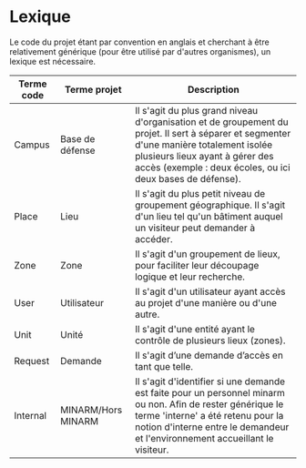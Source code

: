 # Lexique

Le code du projet étant par convention en anglais et cherchant à être relativement générique (pour être utilisé par d'autres organismes), un lexique est nécessaire.

| Terme code | Terme projet | Description |
|------------|--------------|-------------|
| Campus | Base de défense | Il s'agit du plus grand niveau d'organisation et de groupement du projet. Il sert à séparer et segmenter d'une manière totalement isolée plusieurs lieux ayant à gérer des accès (exemple : deux écoles, ou ici deux bases de défense). |
| Place | Lieu | Il s'agit du plus petit niveau de groupement géographique. Il s'agit d'un lieu tel qu'un bâtiment auquel un visiteur peut demander à accéder. |
| Zone | Zone | Il s'agit d'un groupement de lieux, pour faciliter leur découpage logique et leur recherche.|
| User | Utilisateur | Il s'agit d'un utilisateur ayant accès au projet d'une manière ou d'une autre. |
| Unit | Unité | Il s'agit d'une entité ayant le contrôle de plusieurs lieux (zones). |
| Request | Demande | Il s'agit d’une demande d’accès en tant que telle. |
| Internal | MINARM/Hors MINARM | Il s'agit d'identifier si une demande est faite pour un personnel minarm ou non. Afin de rester générique le terme 'interne' a été retenu pour la notion d'interne entre le demandeur et l'environnement accueillant le visiteur. |
